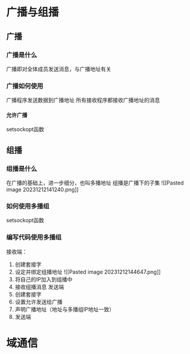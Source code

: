 # 广播与组播
## 广播
### 广播是什么
广播即对全体成员发送消息，与广播地址有关
### 广播如何使用
广播程序发送数据到广播地址
所有接收程序都接收广播地址的消息
#### 允许广播
setsockopt函数
## 组播
### 组播是什么
在广播的基础上，进一步细分，也叫多播地址
组播是广播下的子集
![[Pasted image 20231212141240.png]]
### 如何使用多播组
setsockopt函数
### 编写代码使用多播组
接收端：
1. 创建套接字
2. 设定并绑定组播地址
![[Pasted image 20231212144647.png]]
3. 将自己的IP加入到组播中
4. 接收组播消息
发送端
1. 创建套接字
2. 设置允许发送给广播
3. 声明广播地址（地址与多播组IP地址一致）
4. 发送端
# 域通信
